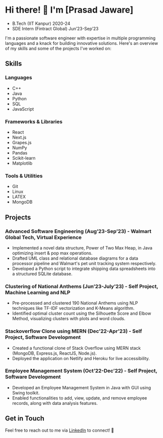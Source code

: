 # Hi there! 👋 I'm [Prasad Jaware]
- B.Tech (IIT Kanpur) 2020-24 
- SDE Intern (Fintract Global) Jun’23-Sep’23

I'm a passionate software engineer with expertise in multiple programming languages and a knack for building innovative solutions. Here's an overview of my skills and some of the projects I've worked on:

## Skills

### Languages
- C++
- Java
- Python
- SQL
- JavaScript

### Frameworks & Libraries
- React
- Next.js
- Grapes.js
- NumPy
- Pandas
- Scikit-learn
- Matplotlib

### Tools & Utilities
- Git
- Linux
- LATEX
- MongoDB

## Projects

### Advanced Software Engineering (Aug’23-Sep’23) - Walmart Global Tech, Virtual Experience
- Implemented a novel data structure, Power of Two Max Heap, in Java optimizing insert & pop max operations.
- Drafted UML class and relational database diagrams for a data processor pipeline and Walmart's pet unit tracking system respectively.
- Developed a Python script to integrate shipping data spreadsheets into a structured SQLite database.

### Clustering of National Anthems (Jun’23-July’23) - Self Project, Machine Learning and NLP
- Pre-processed and clustered 190 National Anthems using NLP techniques like TF-IDF vectorization and K-Means algorithm.
- Identified optimal cluster count using the Silhouette Score and Elbow Method, visualizing clusters with plots and word clouds.

### Stackoverflow Clone using MERN (Dec’22-Apr’23) - Self Project, Software Development
- Created a functional clone of Stack Overflow using MERN stack (MongoDB, Express.js, ReactJS, Node.js).
- Deployed the application on Netlify and Heroku for live accessibility.

### Employee Management System (Oct’22-Dec’22) - Self Project, Software Development
- Developed an Employee Management System in Java with GUI using Swing toolkit.
- Enabled functionalities to add, view, update, and remove employee records, along with data analysis features.

## Get in Touch

Feel free to reach out to me via [LinkedIn](https://www.linkedin.com/in/prasad-jaware-053a5921b/) to connect! 🚀





<!---
Prasad4742/Prasad4742 is a ✨ special ✨ repository because its `README.md` (this file) appears on your GitHub profile.
You can click the Preview link to take a look at your changes.
--->
